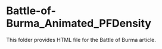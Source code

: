 # Battle-of-Burma_Animated_PFDensity
This folder provides HTML file for the Battle of Burma article.
